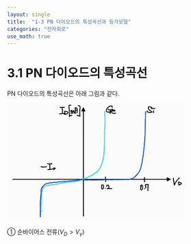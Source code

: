 ```yaml
---
layout: single
title:  "1-3 PN 다이오드의 특성곡선과 등가모델"
categories: "전자회로"
use_math: true
---
```


# 3.1 PN 다이오드의 특성곡선

PN 다이오드의 특성곡선은 아래 그림과 같다.

![[그림1]_PN_다이오드_특성곡선](../images/2024-03-31-first/[그림1]_PN_다이오드_특성곡선.png)

① 순바이어스 전류($V_D>V_\gamma$)